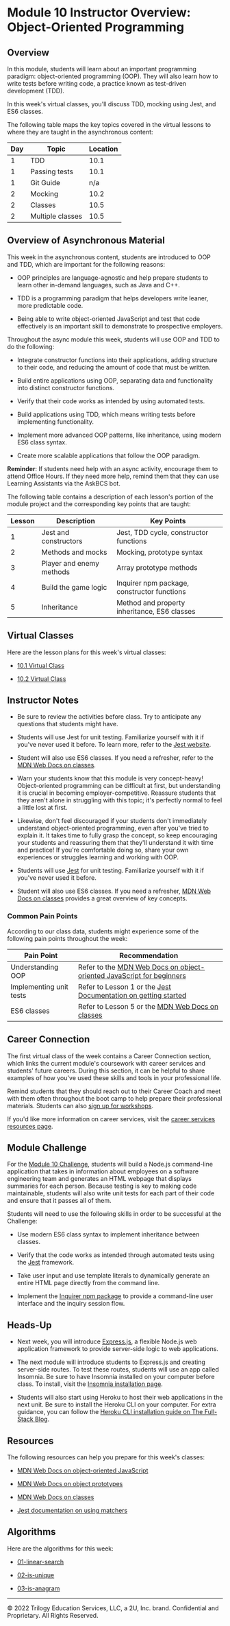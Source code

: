 # Module 10 Instructor Overview: Object-Oriented Programming

## Overview

In this module, students will learn about an important programming paradigm: object-oriented programming (OOP). They will also learn how to write tests before writing code, a practice known as test-driven development (TDD).

In this week's virtual classes, you'll discuss TDD, mocking using Jest, and ES6 classes.

The following table maps the key topics covered in the virtual lessons to where they are taught in the asynchronous content:

| Day  | Topic              | Location |
| ---  | ---                | ---      |
| 1    | TDD                | 10.1     |
| 1    | Passing tests      | 10.1     |
| 1    | Git Guide          | n/a      |
| 2    | Mocking            | 10.2     |
| 2    | Classes            | 10.5     |
| 2    | Multiple classes   | 10.5     |

## Overview of Asynchronous Material

This week in the asynchronous content, students are introduced to OOP and TDD, which are important for the following reasons:

* OOP principles are language-agnostic and help prepare students to learn other in-demand languages, such as Java and C++.

* TDD is a programming paradigm that helps developers write leaner, more predictable code.

* Being able to write object-oriented JavaScript and test that code effectively is an important skill to demonstrate to prospective employers.

Throughout the async module this week, students will use OOP and TDD to do the following:

* Integrate constructor functions into their applications, adding structure to their code, and reducing the amount of code that must be written.

* Build entire applications using OOP, separating data and functionality into distinct constructor functions.

* Verify that their code works as intended by using automated tests.

* Build applications using TDD, which means writing tests before implementing functionality.

* Implement more advanced OOP patterns, like inheritance, using modern ES6 class syntax.

* Create more scalable applications that follow the OOP paradigm.

**Reminder**: If students need help with an async activity, encourage them to attend Office Hours. If they need more help, remind them that they can use Learning Assistants via the AskBCS bot.

The following table contains a description of each lesson's portion of the module project and the corresponding key points that are taught:

| Lesson   | Description                | Key Points                                                                            |
| ---      | ---                        | ---                                                                                   |
| 1        | Jest and constructors      | Jest, TDD cycle, constructor functions                                                |
| 2        | Methods and mocks          | Mocking, prototype syntax                                                             |
| 3        | Player and enemy methods   | Array prototype methods                                                               |
| 4        | Build the game logic       | Inquirer npm package, constructor functions                                           |
| 5        | Inheritance                | Method and property inheritance, ES6 classes                                          |

## Virtual Classes

Here are the lesson plans for this week's virtual classes:

* [10.1 Virtual Class](./10.1-REQUIRED.md)

* [10.2 Virtual Class](./10.2-REQUIRED.md)

## Instructor Notes

* Be sure to review the activities before class. Try to anticipate any questions that students might have.

* Students will use Jest for unit testing. Familiarize yourself with it if you've never used it before. To learn more, refer to the [Jest website](https://jestjs.io/).

* Student will also use ES6 classes. If you need a refresher, refer to the [MDN Web Docs on classes](https://developer.mozilla.org/en-US/docs/Web/JavaScript/Reference/Classes).

* Warn your students know that this module is very concept-heavy! Object-oriented programming can be difficult at first, but understanding it is crucial in becoming employer-competitive. Reassure students that they aren't alone in struggling with this topic; it's perfectly normal to feel a little lost at first.

* Likewise, don't feel discouraged if your students don't immediately understand object-oriented programming, even after you've tried to explain it. It takes time to fully grasp the concept, so keep encouraging your students and reassuring them that they'll understand it with time and practice! If you're comfortable doing so, share your own experiences or struggles learning and working with OOP.

* Students will use [Jest](https://jestjs.io/) for unit testing. Familiarize yourself with it if you've never used it before.

* Student will also use ES6 classes. If you need a refresher, [MDN Web Docs on classes](https://developer.mozilla.org/en-US/docs/Web/JavaScript/Reference/Classes) provides a great overview of key concepts.

### Common Pain Points

According to our class data, students might experience some of the following pain points throughout the week:

| Pain Point                | Recommendation       |
| ---                       | ---                  |
| Understanding OOP         | Refer to the [MDN Web Docs on object-oriented JavaScript for beginners](https://developer.mozilla.org/en-US/docs/Learn/JavaScript/Objects/Object-oriented_JS) |
| Implementing unit tests   | Refer to Lesson 1 or the [Jest Documentation on getting started](https://jestjs.io/docs/getting-started) |
| ES6 classes               | Refer to Lesson 5 or the [MDN Web Docs on classes](https://developer.mozilla.org/en-US/docs/Web/JavaScript/Reference/Classes)|

## Career Connection

The first virtual class of the week contains a Career Connection section, which links the current module's coursework with career services and students' future careers. During this section, it can be helpful to share examples of how you've used these skills and tools in your professional life.

Remind students that they should reach out to their Career Coach and meet with them often throughout the boot camp to help prepare their professional materials. Students can also [sign up for workshops](https://careernetwork.2u.com/?utm_medium=Academics&utm_source=boot_camp).

If you'd like more information on career services, visit the [career services resources page](https://careernetwork.2u.com/?utm_medium=Academics&utm_source=boot_camp).

## Module Challenge

For the [Module 10 Challenge](../../01-Class-Content/10-OOP/02-Challenge), students will build a Node.js command-line application that takes in information about employees on a software engineering team and generates an HTML webpage that displays summaries for each person. Because testing is key to making code maintainable, students will also write unit tests for each part of their code and ensure that it passes all of them.

Students will need to use the following skills in order to be successful at the Challenge:

* Use modern ES6 class syntax to implement inheritance between classes.

* Verify that the code works as intended through automated tests using the [Jest](https://jestjs.io/) framework.

* Take user input and use template literals to dynamically generate an entire HTML page directly from the command line.

* Implement the [Inquirer npm package](https://www.npmjs.com/package/inquirer) to provide a command-line user interface and the inquiry session flow.

## Heads-Up

* Next week, you will introduce [Express.js](https://expressjs.com/), a flexible Node.js web application framework to provide server-side logic to web applications.

* The next module will introduce students to Express.js and creating server-side routes. To test these routes, students will use an app called Insomnia. Be sure to have Insomnia installed on your computer before class. To install, visit the [Insomnia installation page](https://insomnia.rest/download).

* Students will also start using Heroku to host their web applications in the next unit. Be sure to install the Heroku CLI on your computer. For extra guidance, you can follow the [Heroku CLI installation guide on The Full-Stack Blog](https://coding-boot-camp.github.io/full-stack/heroku/how-to-install-the-heroku-cli).

## Resources

The following resources can help you prepare for this week's classes:

* [MDN Web Docs on object-oriented JavaScript](https://developer.mozilla.org/en-US/docs/Learn/JavaScript/Objects/Object-oriented_JS)

* [MDN Web Docs on object prototypes](https://developer.mozilla.org/en-US/docs/Learn/JavaScript/Objects/Object_prototypes)

* [MDN Web Docs on classes](https://developer.mozilla.org/en-US/docs/Web/JavaScript/Reference/Classes)

* [Jest documentation on using matchers](https://jestjs.io/docs/en/using-matchers)

## Algorithms

Here are the algorithms for this week:

* [01-linear-search](../../01-Class-Content/10-OOP/03-Algorithms/01-linear-search)

* [02-is-unique](../../01-Class-Content/10-OOP/03-Algorithms/02-is-unique)

* [03-is-anagram](../../01-Class-Content/10-OOP/03-Algorithms/03-is-anagram)

---
© 2022 Trilogy Education Services, LLC, a 2U, Inc. brand. Confidential and Proprietary. All Rights Reserved.
